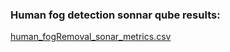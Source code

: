 ### Human fog detection sonnar qube results:

[human_fogRemoval_sonar_metrics.csv](https://github.com/user-attachments/files/19638812/human_fogRemoval_sonar_metrics.csv)
